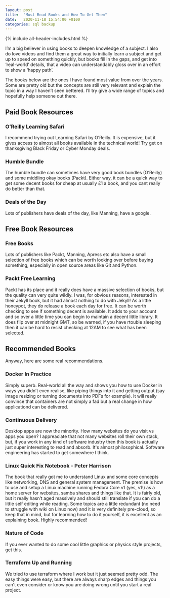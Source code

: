 ```yaml
---
layout: post
title:  "Must Read Books and How To Get Them"
date:   2020-11-18 15:54:00 +0100
categories: sql backup
---
```


{% include all-header-includes.html %}

I’m a big believer in using books to deepen knowledge of a subject. I also do love videos and find them a great way to initially learn a subject and get up to speed on something quickly, but books fill in the gaps, and get into ‘real-world’ details, that a video can understandably gloss over in an effort to show a ‘happy path’.

The books below are the ones I have found most value from over the years. Some are pretty old but the concepts are still very relevant and explain the topic in a way I haven’t seen bettered. I’ll try give a wide range of topics and hopefully help someone out there. 

## Paid Book Resources

### O’Reilly Learning Safari

I recommend trying out Learning Safari by O’Reilly. It is expensive, but it gives access to almost all books available in the technical world! Try get on thanksgiving Black Friday or Cyber Monday deals.

### Humble Bundle

The humble bundle can sometimes have very good book bundles (O’Reilly) and some middling okay books (Packt). Either way, it can be a quick way to get some decent books for cheap at usually £1 a book, and you cant really do better than that.

### Deals of the Day

Lots of publishers have deals of the day, like Manning, have a google.

## Free Book Resources

### Free Books

Lots of publishers like Packt, Manning, Apress etc also have a small selection of free books which can be worth looking over before buying something, especially in open source areas like Git and Python.

### Packt Free Learning

Packt has its place and it really does have a massive selection of books, but the quality can very quite wildly. I was, for obvious reasons, interested in their Jekyll book, but it had almost nothing to do with Jekyll! As a little honeypot, they do release a book each day for free. It can be worth checking to see if something decent is available. It adds to your account and so over a little time you can begin to maintain a decent little library. It does flip over at midnight GMT, so be warned, if you have rtouble sleeping then it can be hard to resist checking at 12AM to see what has been selected.

## Recommended Books

Anyway, here are some real recommendations.

### Docker In Practice

Simply superb. Real-world all the way and shows you how to use Docker in ways you didn’t even realise, like piping things into it and getting output (say image resizing or turning documents into PDFs for example). It will really convince that containers are not simply a fad but a real change in how applicationd can be delivered.

### Continuous Delivery

Desktop apps are now the minority. How many websites do you visit vs apps you open? I appreaciate that not many websites roll their own stack, but, if you work in any kind of software industry then this book is actually just super interesting to read and absorb. It's almost philosophical. Software engineering has started to get somewhere I think.

### Linux Quick Fix Notebook - Peter Harrison

The book that really got me to understand Linux and some core concepts like networking, DNS and general system management. The premise is how to use and setup a Linux machine running Fedora Core v1 (yes, v1!) as a home server for websites, samba shares and things like that. It is fairly old, but it really hasn’t aged massively and should still translate if you can do a little self editing while reading. Some topics are a little redundant (no need to struggle with wiki on Linux now) and it is very definitely pre-cloud, so keep that in mind, but for learning how to do it yourself, it is excellent as an explaining book. Highly recommended!

### Nature of Code

If you ever wanted to do some cool little graphics or physics style projects, get this. 

### Terraform Up and Running

We tried to use terraform where I work but it just seemed pretty odd. The easy things were easy, but there are always sharp edges and things you can't even consider or know you are doing wrong until you start a real project. 
